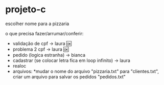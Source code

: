 # projeto-c

escolher nome para a pizzaria

o que precisa fazer/arrumar/conferir:
- validação de cpf -> laura 🆗
- problema 2 cpf -> laura 🆗
- pedido (logica estranha) -> bianca
- cadastrar (se colocar letra fica em loop infinito) -> laura
- realoc
- arquivos:
   *mudar o nome do arquivo "pizzaria.txt" para "clientes.txt", criar um arquivo para salvar os pedidos "pedidos.txt"

